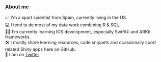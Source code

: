 
### About me

📈 I'm a sport scientist from Spain, currently living in the US.  
💻 I tend to do most of my data work combining R & SQL.  
🤳🏻 I’m currently learning IOS development, especially SwiftUI and ARKit frameworks.  
🛠 I mostly share learning resources, code snippets and ocassionally sport related Shiny apps here on GitHub.  
💬 I am on [Twitter](https://twitter.com/jfernandez__)  

